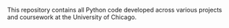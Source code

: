 This repository contains all Python code developed across various projects and coursework at the University of Chicago.
